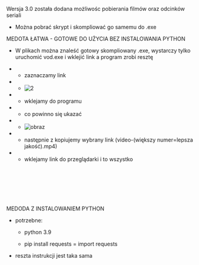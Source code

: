 Wersja 3.0 została dodana możliwośc pobierania filmów oraz odcinków seriali

- Można pobrać skrypt i skompliować go samemu do .exe

MEDOTA ŁATWA - GOTOWE DO UŻYCIA BEZ INSTALOWANIA PYTHON

- W plikach można znaleść gotowy skompliowany .exe, wystarczy tylko uruchomić vod.exe i wklejić link a program zrobi resztę

- - zaznaczamy link
- - ![2](https://user-images.githubusercontent.com/98317764/220185160-cee34107-831e-4f01-9b0f-32b6acdd2cc4.png)
- - wklejamy do programu
- - co powinno się ukazać
- - ![obraz](https://user-images.githubusercontent.com/98317764/225728908-9411e1fb-a730-4a78-9734-b3a1a217296a.png)
- - następnie z kopiujemy wybrany link (video-(większy numer=lepsza jakość).mp4)
- - wklejamy link do przeglądarki i to wszystko

<br>
<br>
<br>
<br>
<br>

MEDODA Z INSTALOWANIEM PYTHON

* potrzebne:
 
  - python 3.9
 
  - pip install requests = import requests
* reszta instrukcji jest taka sama
